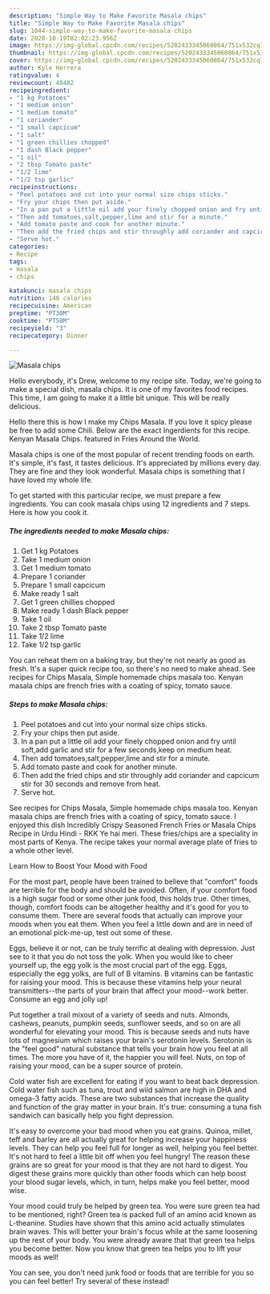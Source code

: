 ```yaml
---
description: "Simple Way to Make Favorite Masala chips"
title: "Simple Way to Make Favorite Masala chips"
slug: 1044-simple-way-to-make-favorite-masala-chips
date: 2020-10-19T02:02:23.956Z
image: https://img-global.cpcdn.com/recipes/5202433345060864/751x532cq70/masala-chips-recipe-main-photo.jpg
thumbnail: https://img-global.cpcdn.com/recipes/5202433345060864/751x532cq70/masala-chips-recipe-main-photo.jpg
cover: https://img-global.cpcdn.com/recipes/5202433345060864/751x532cq70/masala-chips-recipe-main-photo.jpg
author: Kyle Herrera
ratingvalue: 4
reviewcount: 48482
recipeingredient:
- "1 kg Potatoes"
- "1 medium onion"
- "1 medium tomato"
- "1 coriander"
- "1 small capcicum"
- "1 salt"
- "1 green chillies chopped"
- "1 dash Black pepper"
- "1 oil"
- "2 tbsp Tomato paste"
- "1/2 lime"
- "1/2 tsp garlic"
recipeinstructions:
- "Peel potatoes and cut into your normal size chips sticks."
- "Fry your chips then put aside."
- "In a pan put a little oil add your finely chopped onion and fry until soft,add garlic and stir for a few seconds,keep on medium heat."
- "Then add tomatoes,salt,pepper,lime and stir for a minute."
- "Add tomato paste and cook for another minute."
- "Then add the fried chips and stir throughly add coriander and capcicum stir for 30 seconds and remove from heat."
- "Serve hot."
categories:
- Recipe
tags:
- masala
- chips

katakunci: masala chips 
nutrition: 148 calories
recipecuisine: American
preptime: "PT30M"
cooktime: "PT58M"
recipeyield: "3"
recipecategory: Dinner

---
```



![Masala chips](https://img-global.cpcdn.com/recipes/5202433345060864/751x532cq70/masala-chips-recipe-main-photo.jpg)

Hello everybody, it's Drew, welcome to my recipe site. Today, we're going to make a special dish, masala chips. It is one of my favorites food recipes. This time, I am going to make it a little bit unique. This will be really delicious.

Hello there this is how I make my Chips Masala. If you love it spicy please be free to add some Chili. Below are the exact Ingerdients for this recipe. Kenyan Masala Chips. featured in Fries Around the World.

Masala chips is one of the most popular of recent trending foods on earth. It's simple, it's fast, it tastes delicious. It's appreciated by millions every day. They are fine and they look wonderful. Masala chips is something that I have loved my whole life.


To get started with this particular recipe, we must prepare a few ingredients. You can cook masala chips using 12 ingredients and 7 steps. Here is how you cook it.

<!--inarticleads1-->

##### The ingredients needed to make Masala chips:

1. Get 1 kg Potatoes
1. Take 1 medium onion
1. Get 1 medium tomato
1. Prepare 1 coriander
1. Prepare 1 small capcicum
1. Make ready 1 salt
1. Get 1 green chillies chopped
1. Make ready 1 dash Black pepper
1. Take 1 oil
1. Take 2 tbsp Tomato paste
1. Take 1/2 lime
1. Take 1/2 tsp garlic


You can reheat them on a baking tray, but they&#39;re not nearly as good as fresh. It&#39;s a super quick recipe too, so there&#39;s no need to make ahead. See recipes for Chips Masala, Simple homemade chips masala too. Kenyan masala chips are french fries with a coating of spicy, tomato sauce. 

<!--inarticleads2-->

##### Steps to make Masala chips:

1. Peel potatoes and cut into your normal size chips sticks.
1. Fry your chips then put aside.
1. In a pan put a little oil add your finely chopped onion and fry until soft,add garlic and stir for a few seconds,keep on medium heat.
1. Then add tomatoes,salt,pepper,lime and stir for a minute.
1. Add tomato paste and cook for another minute.
1. Then add the fried chips and stir throughly add coriander and capcicum stir for 30 seconds and remove from heat.
1. Serve hot.


See recipes for Chips Masala, Simple homemade chips masala too. Kenyan masala chips are french fries with a coating of spicy, tomato sauce. I enjoyed this dish Incredibly Crispy Seasoned French Fries or Masala Chips Recipe in Urdu Hindi - RKK Ye hai meri. These fries/chips are a speciality in most parts of Kenya. The recipe takes your normal average plate of fries to a whole other level. 

Learn How to Boost Your Mood with Food


For the most part, people have been trained to believe that "comfort" foods are terrible for the body and should be avoided. Often, if your comfort food is a high sugar food or some other junk food, this holds true. Other times, though, comfort foods can be altogether healthy and it's good for you to consume them. There are several foods that actually can improve your moods when you eat them. When you feel a little down and are in need of an emotional pick-me-up, test out some of these.

Eggs, believe it or not, can be truly terrific at dealing with depression. Just see to it that you do not toss the yolk. When you would like to cheer yourself up, the egg yolk is the most crucial part of the egg. Eggs, especially the egg yolks, are full of B vitamins. B vitamins can be fantastic for raising your mood. This is because these vitamins help your neural transmitters--the parts of your brain that affect your mood--work better. Consume an egg and jolly up!

Put together a trail mixout of a variety of seeds and nuts. Almonds, cashews, peanuts, pumpkin seeds, sunflower seeds, and so on are all wonderful for elevating your mood. This is because seeds and nuts have lots of magnesium which raises your brain's serotonin levels. Serotonin is the "feel good" natural substance that tells your brain how you feel at all times. The more you have of it, the happier you will feel. Nuts, on top of raising your mood, can be a super source of protein.

Cold water fish are excellent for eating if you want to beat back depression. Cold water fish such as tuna, trout and wild salmon are high in DHA and omega-3 fatty acids. These are two substances that increase the quality and function of the gray matter in your brain. It's true: consuming a tuna fish sandwich can basically help you fight depression. 

It's easy to overcome your bad mood when you eat grains. Quinoa, millet, teff and barley are all actually great for helping increase your happiness levels. They can help you feel full for longer as well, helping you feel better. It's not hard to feel a little bit off when you feel hungry! The reason these grains are so great for your mood is that they are not hard to digest. You digest these grains more quickly than other foods which can help boost your blood sugar levels, which, in turn, helps make you feel better, mood wise.

Your mood could truly be helped by green tea. You were sure green tea had to be mentioned, right? Green tea is packed full of an amino acid known as L-theanine. Studies have shown that this amino acid actually stimulates brain waves. This will better your brain's focus while at the same loosening up the rest of your body. You were already aware that that green tea helps you become better. Now you know that green tea helps you to lift your moods as well!

You can see, you don't need junk food or foods that are terrible for you so you can feel better! Try several of these instead!

